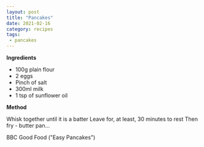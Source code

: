 ```yaml
---
layout: post
title: "Pancakes"
date: 2021-02-16
category: recipes
tags:
 - pancakes
---
```



**Ingredients**

* 100g plain flour
* 2 eggs
* Pinch of salt
* 300ml milk
* 1 tsp of sunflower oil

**Method**

Whisk together until it is a batter
Leave for, at least, 30 minutes to rest
Then fry - butter pan...

BBC Good Food ("Easy Pancakes")
